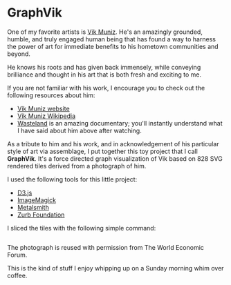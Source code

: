 # GraphVik

One of my favorite artists is [Vik Muniz](http://www.vikmuniz.net/).
He's an amazingly grounded, humble, and truly engaged human being that has
found a way to harness the power of art for immediate benefits to his
hometown communities and beyond.

He knows his roots and has given back immensely, while conveying brilliance
and thought in his art that is both fresh and exciting to me.

If you are not familiar with his work, I encourage you to check out the following resources about him:

* [Vik Muniz website](http://www.vikmuniz.net/)
* [Vik Muniz Wikipedia](http://en.wikipedia.org/wiki/Vik_Muniz)
* [Wasteland](http://www.wastelandmovie.com/) is an amazing documentary; you'll instantly understand what I have said about him above after watching.

As a tribute to him and his work, and in acknowledgement of his particular
style of art via assemblage, I put together this toy project that I call
**GraphVik**. It's a force directed graph visualization of Vik based on
828 SVG rendered tiles derived from a photograph of him.

I used the following tools for this little project:

* [D3.js](http://mbostock.github.com/d3/)
* [ImageMagick](http://imagemagick.org/)
* [Metalsmith](http://www.metalsmith.io/)
* [Zurb Foundation](http://foundation.zurb.com/)

I sliced the tiles with the following simple command:


```

```

The photograph is reused with permission from The World Economic Forum.

This is the kind of stuff I enjoy whipping up on a Sunday morning whim over coffee.
